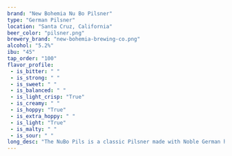 ```yaml
---
brand: "New Bohemia Nu Bo Pilsner"
type: "German Pilsner"
location: "Santa Cruz, California"
beer_color: "pilsner.png"
brewery_brand: "new-bohemia-brewing-co.png"
alcohol: "5.2%"
ibu: "45"
tap_order: "100"
flavor_profile:
 - is_bitter: " "
 - is_strong: " "
 - is_sweet: " "
 - is_balanced: " "
 - is_light_crisp: "True"
 - is_creamy: " "
 - is_hoppy: "True"
 - is_extra_hoppy: " "
 - is_light: "True"
 - is_malty: " "
 - is_sour: " "
long_desc: "The NuBo Pils is a classic Pilsner made with Noble German hops which gives it a clean bitterness while Bohemian malts offer flavors of honey and toast."
---
```

